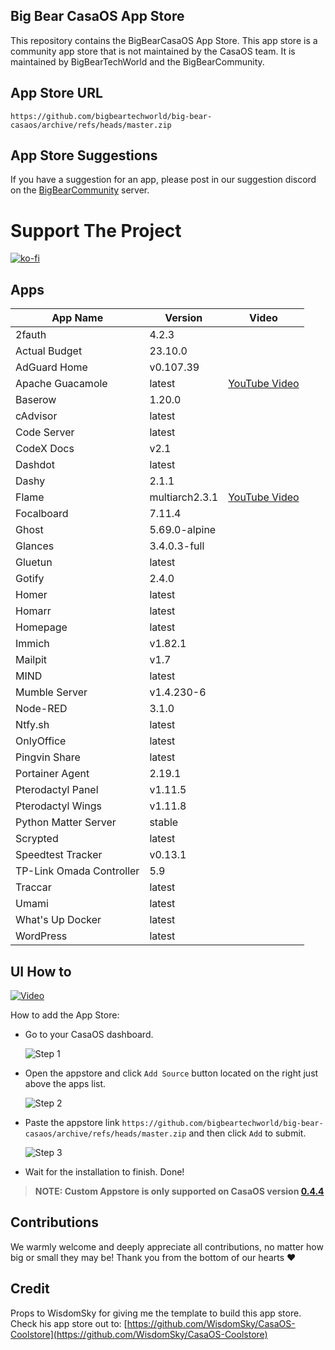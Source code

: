 ## Big Bear CasaOS App Store

This repository contains the BigBearCasaOS App Store. This app store is a community app store that is not maintained by the CasaOS team. It is maintained by BigBearTechWorld and the BigBearCommunity.

## App Store URL

```text
https://github.com/bigbeartechworld/big-bear-casaos/archive/refs/heads/master.zip
```

## App Store Suggestions

If you have a suggestion for an app, please post in our suggestion discord on the [BigBearCommunity](https://discord.gg/ykwA7wsnP8) server.

# Support The Project

[![ko-fi](https://ko-fi.com/img/githubbutton_sm.svg)](https://ko-fi.com/E1E5NDK3I)

## Apps

| App Name                 | Version        | Video                                         |
| ------------------------ | -------------- | --------------------------------------------- |
| 2fauth                   | 4.2.3          |                                               |
| Actual Budget            | 23.10.0        |                                               |
| AdGuard Home             | v0.107.39      |                                               |
| Apache Guacamole         | latest         | [YouTube Video](https://youtu.be/6cu0kfP50Jg) |
| Baserow                  | 1.20.0         |                                               |
| cAdvisor                 | latest         |                                               |
| Code Server              | latest         |                                               |
| CodeX Docs               | v2.1           |                                               |
| Dashdot                  | latest         |                                               |
| Dashy                    | 2.1.1          |                                               |
| Flame                    | multiarch2.3.1 | [YouTube Video](https://youtu.be/p_P_jKmJRz8) |
| Focalboard               | 7.11.4         |                                               |
| Ghost                    | 5.69.0-alpine  |                                               |
| Glances                  | 3.4.0.3-full   |                                               |
| Gluetun                  | latest         |                                               |
| Gotify                   | 2.4.0          |                                               |
| Homer                    | latest         |                                               |
| Homarr                   | latest         |                                               |
| Homepage                 | latest         |                                               |
| Immich                   | v1.82.1        |                                               |
| Mailpit                  | v1.7           |                                               |
| MIND                     | latest         |                                               |
| Mumble Server            | v1.4.230-6     |                                               |
| Node-RED                 | 3.1.0          |                                               |
| Ntfy.sh                  | latest         |                                               |
| OnlyOffice               | latest         |                                               |
| Pingvin Share            | latest         |                                               |
| Portainer Agent          | 2.19.1         |                                               |
| Pterodactyl Panel        | v1.11.5        |                                               |
| Pterodactyl Wings        | v1.11.8        |                                               |
| Python Matter Server     | stable         |                                               |
| Scrypted                 | latest         |                                               |
| Speedtest Tracker        | v0.13.1        |                                               |
| TP-Link Omada Controller | 5.9            |                                               |
| Traccar                  | latest         |                                               |
| Umami                    | latest         |                                               |
| What's Up Docker         | latest         |                                               |
| WordPress                | latest         |                                               |

## UI How to

[![Video](https://img.youtube.com/vi/rqFUeDDb5uA/0.jpg)](https://youtu.be/rqFUeDDb5uA)

How to add the App Store:

- Go to your CasaOS dashboard.

  ![Step 1](https://raw.githubusercontent.com/WisdomSky/CasaOS-LinuxServer-AppStore/main/tip-1.jpg)

- Open the appstore and click `Add Source` button located on the right just above the apps list.

  ![Step 2](https://raw.githubusercontent.com/WisdomSky/CasaOS-LinuxServer-AppStore/main/tip-2.jpg)

- Paste the appstore link `https://github.com/bigbeartechworld/big-bear-casaos/archive/refs/heads/master.zip` and then click `Add` to submit.

  ![Step 3](https://raw.githubusercontent.com/WisdomSky/CasaOS-LinuxServer-AppStore/main/tip-3.jpg)

- Wait for the installation to finish. Done!

> **NOTE: Custom Appstore is only supported on CasaOS version [0.4.4](https://blog.casaos.io/blog/32.html)**

## Contributions

We warmly welcome and deeply appreciate all contributions, no matter how big or small they may be! Thank you from the bottom of our hearts ❤️

## Credit

Props to WisdomSky for giving me the template to build this app store. Check his app store out to: [https://github.com/WisdomSky/CasaOS-Coolstore](https://github.com/WisdomSky/CasaOS-Coolstore)
